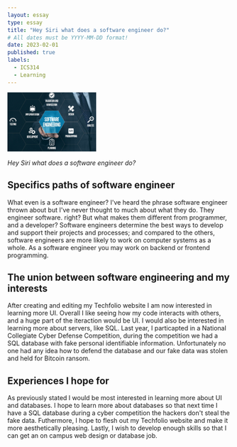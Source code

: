 ```yaml
---
layout: essay
type: essay
title: "Hey Siri what does a software engineer do?"
# All dates must be YYYY-MM-DD format!
date: 2023-02-01
published: true
labels:
  - ICS314
  - Learning
---
```


<img width="200px" class="rounded float-start pe-4" src="../img/software_engineer.png">
  
  *Hey Siri what does a software engineer do?*
## Specifics paths of software engineer
  What even is a software engineer? I've heard the phrase software engineer thrown about but I've never thought to much about what they do.  They engineer software. right? But what makes them different from programmer, and a developer? Software engineers determine the best ways to develop and support their projects and processes; and compared to the others, software engineers are more likely to work on computer systems as a whole.  As a software engineer you may work on backend or frontend programming.
  
## The union between software engineering and my interests
  After creating and editing my Techfolio website I am now interested in learning more UI.  Overall I like seeing how my code interacts with others, and a huge part of the iteraction would be UI.  I would also be interested in learning more about servers, like SQL.  Last year, I particapted in a National Collegiate Cyber Defense Competition, during the competition we had a SQL database with fake personal identifiable information.  Unfortunately no one had any idea how to defend the database and our fake data was stolen and held for Bitcoin ransom.  

## Experiences I hope for
  As previously stated I would be most interested in learning more about UI and databases.  I hope to learn more about databases so that next time I have a SQL database during a cyber competition the hackers don't steal the fake data.  Futhermore, I hope to flesh out my Techfolio website and make it more aesthetically pleasing.  Lastly, I wish to develop enough skills so that I can get an on campus web design or database job. 
